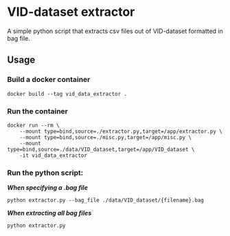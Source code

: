 # VID-dataset extractor

A simple python script that extracts csv files out of VID-dataset formatted in bag file.

## Usage

### Build a docker container
`docker build --tag vid_data_extractor .`

### Run the container
```
docker run --rm \
	--mount type=bind,source=./extractor.py,target=/app/extractor.py \
	--mount type=bind,source=./misc.py,target=/app/misc.py \
	--mount type=bind,source=./data/VID_dataset,target=/app/VID_dataset \
	-it vid_data_extractor
```

### Run the python script:
***When specifying a .bag file***

`python extractor.py --bag_file ./data/VID_dataset/{filename}.bag`

***When extracting all bag files***

`python extractor.py`
